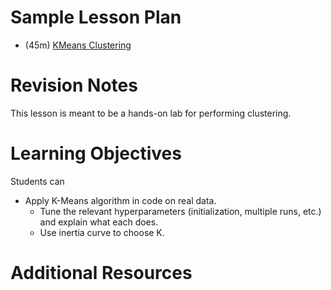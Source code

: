 # Sample Lesson Plan
- (45m) [KMeans Clustering](KMeansClustering.ipynb)


# Revision Notes

This lesson is meant to be a hands-on lab for performing clustering.

# Learning Objectives

Students can
* Apply K-Means algorithm in code on real data.
  * Tune the relevant hyperparameters (initialization, multiple runs, etc.) and explain what each does.
  * Use inertia curve to choose K.

# Additional Resources